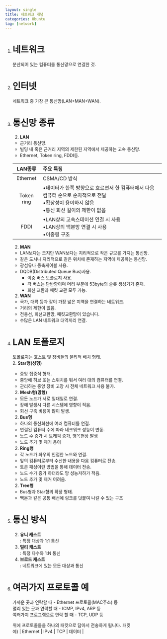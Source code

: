 ```yaml
---
layout: single
title: 네트워크 개념
categories: Ubuntu
tag: [network]
---
```


1. # 네트워크
   분산되어 있는 컴퓨터를 통신망으로 연결한 것.   

1. # 인터넷
   네트워크 중 가장 큰 통신망(LAN+MAN+WAN).   

1. # 통신망 종류
   2. __LAN__
   - 근거리 통신망.   
   - 빌딩 내 혹은 근거리 지역의 제한된 지역에서 제공하는 고속 통신망.   
   - Ethernet, Token ring, FDDI등.   

   |LAN종류| 주요 특징 |
   |:---:|:---|
   |Ethernet | CSMA/CD 방식 |
   |Token ring | •데이터가 한쪽 방향으로 흐르면서 한 컴퓨터에서 다음 컴퓨터 순으로 순차적으로 전달<br> •확장성이 용이하지 않음<br> •통신 회선 길이의 제한이 없음 |
   |FDDI  | •LAN상의 고속스테이션 연결 시 사용<br> •LAN상의 백본망 연결 시 사용<br> •이중링 구조 |

   2. __MAN__
   - LAN보다는 크지만 WAN보다는 지리적으로 작은 규모를 가지는 통신망.   
   - 같은 도시나 지리적으로 같은 위치에 존재하는 지역에 제공하는 통신망.   
   - 광섬유나 동축케이블 사용.   
   - DQDB(Distributed Queue Bus)사용.   
      - 이중 버스 토폴로지 사용.   
      - 각 버스는 단반향이며 머리 부분에 53byte의 슬롯 생성기가 존재.   
      - 회신 교환과 패킷 교관 모두 가능.    

   2. __WAN__
   - 국가, 대륙 등과 같이 가장 넓은 지역을 연결하는 네트워크.   
   - 거리의 제한이 없음.   
   - 전용선, 회선교환망, 패킷교환망이 있습니다.   
   - 수많은 LAN 네트워크 대역끼리 연결.   

1. # LAN 토폴로지
   토폴로지는 호스트 및 장비들의 물리적 배치 형태.   
   2. __Star형(성형)__
   - 중앙 집중식 형태.
   - 중앙에 허브 또는 스위치를 둬서 여러 대의 컴퓨터를 연결.
   - 관리하는 중앙 장비 고장 시 전체 네트워크 사용 불가.
   2. __Mesh형(망형)__
   - 모든 노드가 서로 일대일로 연결.
   - 장애 발생시 다른 시스템에 영향이 적음.
   - 회선 구축 비용이 많이 발생.
   2. __Bus형__
   - 하나의 통신회선에 여러 컴퓨터를 연결.
   - 연결된 컴퓨터 수에 따라 네크워크 성능이 변동.
   - 노드 수 증가 시 트래픽 증가, 병목현상 발생
   - 노드 추가 및 제거 용이
   2. __Ring형__
   - 각 노드가 좌우의 인접한 노드와 연결.
   - 앞의 컴퓨터로부터 수신한 내용을 다음 컴퓨터로 전송.
   - 토큰 패싱이란 방법을 통해 데이터 전송.
   - 노드 수가 증가 하더라도 망 성능저하가 적음.
   - 노드 추가 및 제거 어려움.
   2. __Tree형__
   - Bus형과 Star형의 확장 형태.   
   - 백본과 같은 공통 배선에 링크를 덧붙여 나갈 수 있는 구조   

1. # 통신 방식
   2. __유니 캐스트__   
   : 특정 대상과 1:1 통신   
   2. __멀티 캐스트__   
   : 특정 다수와 1:N 통신   
   2. __브로드 캐스트__   
   : 네트워크에 있는 모든 대상과 통신   

1. # 여러가지 프로토콜 예
   가까운 곳과 연락할 때 - Ethernet 프로토콜(MAC주소) 등   
   멀리 있는 곳과 연락할 때 - ICMP, IPv4, ARP 등   
   여러가지 프로그램으로 연락 할 때 - TCP, UDP 등   
   
   위에 프로토콜들을 하나의 패킷으로 담아서 전송하게 됩니다.
   패킷   
   예)  | Ethernet | IPv4 | TCP | 데이터 |
